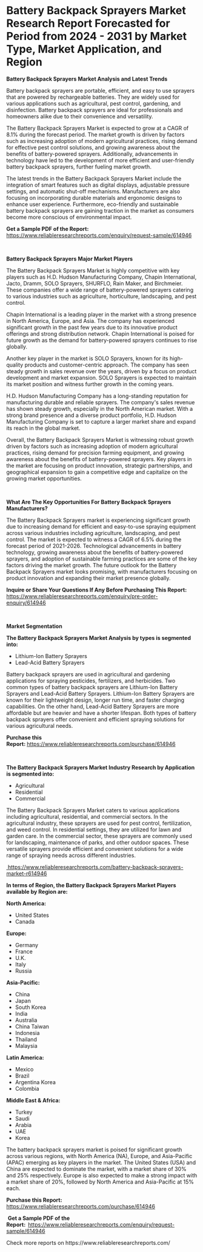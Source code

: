 <p><h1>Battery Backpack Sprayers Market Research Report Forecasted for Period from 2024 -  2031 by Market Type, Market Application, and Region</h1></p><p><strong>Battery Backpack Sprayers Market Analysis and Latest Trends</strong></p>
<p><p>Battery backpack sprayers are portable, efficient, and easy to use sprayers that are powered by rechargeable batteries. They are widely used for various applications such as agricultural, pest control, gardening, and disinfection. Battery backpack sprayers are ideal for professionals and homeowners alike due to their convenience and versatility.</p><p>The Battery Backpack Sprayers Market is expected to grow at a CAGR of 8.1% during the forecast period. The market growth is driven by factors such as increasing adoption of modern agricultural practices, rising demand for effective pest control solutions, and growing awareness about the benefits of battery-powered sprayers. Additionally, advancements in technology have led to the development of more efficient and user-friendly battery backpack sprayers, further fueling market growth.</p><p>The latest trends in the Battery Backpack Sprayers Market include the integration of smart features such as digital displays, adjustable pressure settings, and automatic shut-off mechanisms. Manufacturers are also focusing on incorporating durable materials and ergonomic designs to enhance user experience. Furthermore, eco-friendly and sustainable battery backpack sprayers are gaining traction in the market as consumers become more conscious of environmental impact.</p></p>
<p><strong>Get a Sample PDF of the Report:&nbsp;</strong> <a href="https://www.reliableresearchreports.com/enquiry/request-sample/614946">https://www.reliableresearchreports.com/enquiry/request-sample/614946</a></p>
<p>&nbsp;</p>
<p><strong>Battery Backpack Sprayers Major Market Players</strong></p>
<p><p>The Battery Backpack Sprayers Market is highly competitive with key players such as H.D. Hudson Manufacturing Company, Chapin International, Jacto, Dramm, SOLO Sprayers, SHURFLO, Rain Maker, and Birchmeier. These companies offer a wide range of battery-powered sprayers catering to various industries such as agriculture, horticulture, landscaping, and pest control.</p><p>Chapin International is a leading player in the market with a strong presence in North America, Europe, and Asia. The company has experienced significant growth in the past few years due to its innovative product offerings and strong distribution network. Chapin International is poised for future growth as the demand for battery-powered sprayers continues to rise globally.</p><p>Another key player in the market is SOLO Sprayers, known for its high-quality products and customer-centric approach. The company has seen steady growth in sales revenue over the years, driven by a focus on product development and market expansion. SOLO Sprayers is expected to maintain its market position and witness further growth in the coming years.</p><p>H.D. Hudson Manufacturing Company has a long-standing reputation for manufacturing durable and reliable sprayers. The company's sales revenue has shown steady growth, especially in the North American market. With a strong brand presence and a diverse product portfolio, H.D. Hudson Manufacturing Company is set to capture a larger market share and expand its reach in the global market.</p><p>Overall, the Battery Backpack Sprayers Market is witnessing robust growth driven by factors such as increasing adoption of modern agricultural practices, rising demand for precision farming equipment, and growing awareness about the benefits of battery-powered sprayers. Key players in the market are focusing on product innovation, strategic partnerships, and geographical expansion to gain a competitive edge and capitalize on the growing market opportunities.</p></p>
<p>&nbsp;</p>
<p><strong>What Are The Key Opportunities For Battery Backpack Sprayers Manufacturers?</strong></p>
<p><p>The Battery Backpack Sprayers market is experiencing significant growth due to increasing demand for efficient and easy-to-use spraying equipment across various industries including agriculture, landscaping, and pest control. The market is expected to witness a CAGR of 6.5% during the forecast period of 2021-2026. Technological advancements in battery technology, growing awareness about the benefits of battery-powered sprayers, and adoption of sustainable farming practices are some of the key factors driving the market growth. The future outlook for the Battery Backpack Sprayers market looks promising, with manufacturers focusing on product innovation and expanding their market presence globally.</p></p>
<p><strong>Inquire or Share Your Questions If Any Before Purchasing This Report:</strong> <a href="https://www.reliableresearchreports.com/enquiry/pre-order-enquiry/614946">https://www.reliableresearchreports.com/enquiry/pre-order-enquiry/614946</a></p>
<p>&nbsp;</p>
<p><strong>Market Segmentation</strong></p>
<p><strong>The Battery Backpack Sprayers Market Analysis by types is segmented into:</strong></p>
<p><ul><li>Lithium-Ion Battery Sprayers</li><li>Lead-Acid Battery Sprayers</li></ul></p>
<p><p>Battery backpack sprayers are used in agricultural and gardening applications for spraying pesticides, fertilizers, and herbicides. Two common types of battery backpack sprayers are Lithium-Ion Battery Sprayers and Lead-Acid Battery Sprayers. Lithium-Ion Battery Sprayers are known for their lightweight design, longer run time, and faster charging capabilities. On the other hand, Lead-Acid Battery Sprayers are more affordable but are heavier and have a shorter lifespan. Both types of battery backpack sprayers offer convenient and efficient spraying solutions for various agricultural needs.</p></p>
<p><strong>Purchase this Report:&nbsp;</strong><a href="https://www.reliableresearchreports.com/purchase/614946">https://www.reliableresearchreports.com/purchase/614946</a></p>
<p>&nbsp;</p>
<p><strong>The Battery Backpack Sprayers Market Industry Research by Application is segmented into:</strong></p>
<p><ul><li>Agricultural</li><li>Residential</li><li>Commercial</li></ul></p>
<p><p>The Battery Backpack Sprayers Market caters to various applications including agricultural, residential, and commercial sectors. In the agricultural industry, these sprayers are used for pest control, fertilization, and weed control. In residential settings, they are utilized for lawn and garden care. In the commercial sector, these sprayers are commonly used for landscaping, maintenance of parks, and other outdoor spaces. These versatile sprayers provide efficient and convenient solutions for a wide range of spraying needs across different industries.</p></p>
<p><a href="https://www.reliableresearchreports.com/battery-backpack-sprayers-market-r614946">&nbsp;https://www.reliableresearchreports.com/battery-backpack-sprayers-market-r614946</a></p>
<p><strong>In terms of Region, the Battery Backpack Sprayers Market Players available by Region are:</strong></p>
<p>
    <p> <strong> North America: </strong>
        <ul>
            <li>United States</li>
            <li>Canada</li>
        </ul>
        </p> 
    <p> <strong> Europe: </strong>
        <ul>
            <li>Germany</li>
            <li>France</li>
            <li>U.K.</li>
            <li>Italy</li>
            <li>Russia</li>
        </ul>
        </p> 
    <p> <strong> Asia-Pacific: </strong>
        <ul>
            <li>China</li>
            <li>Japan</li>
            <li>South Korea</li>
            <li>India</li>
            <li>Australia</li>
            <li>China Taiwan</li>
            <li>Indonesia</li>
            <li>Thailand</li>
            <li>Malaysia</li>
        </ul>
        </p> 
    <p> <strong> Latin America: </strong>
        <ul>
            <li>Mexico</li>
            <li>Brazil</li>
            <li>Argentina Korea</li>
            <li>Colombia</li>
        </ul>
        </p> 
    <p> <strong> Middle East & Africa: </strong>
        <ul>
            <li>Turkey</li>
            <li>Saudi</li>
            <li>Arabia</li>
            <li>UAE</li>
            <li>Korea</li>
        </ul>
    </p>
    </p>
<p><p>The battery backpack sprayers market is poised for significant growth across various regions, with North America (NA), Europe, and Asia-Pacific (APAC) emerging as key players in the market. The United States (USA) and China are expected to dominate the market, with a market share of 30% and 25% respectively. Europe is also expected to make a strong impact with a market share of 20%, followed by North America and Asia-Pacific at 15% each.</p></p>
<p><strong>Purchase this Report: </strong><a href="https://www.reliableresearchreports.com/purchase/614946">https://www.reliableresearchreports.com/purchase/614946</a></p>
<p>&nbsp;<strong>Get a Sample PDF of the Report:&nbsp;&nbsp;</strong><a href="https://www.reliableresearchreports.com/enquiry/request-sample/614946">https://www.reliableresearchreports.com/enquiry/request-sample/614946</a></p>
<p><strong></strong></p>
<p>Check more reports on https://www.reliableresearchreports.com/</p>
